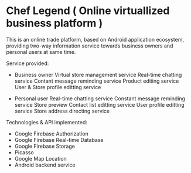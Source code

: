 # Chef Legend ( Online virtuallized business platform )

This is an online trade platform, based on Android application ecosystem, providing two-way information service towards business owners and personal users at same time.

Service provided: 
- Business owner
  Virtual store management service
  Real-time chatting service
  Contant message reminding service
  Product editing service
  User & Store profile editting service
  
- Personal user
  Real-time chatting service
  Constant message reminding service
  Store preview
  Contact list editting service
  User profile editting service
  Store address directing service
  
Technologies & API implemented:
- Google Firebase Authorization
- Google Firebase Real-time Database
- Google Firebase Storage
- Picasso
- Google Map Location
- Android backend service
